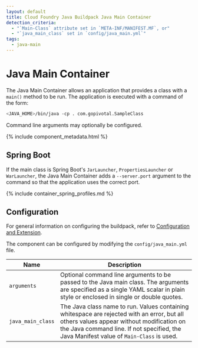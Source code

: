 ```yaml
---
layout: default
title: Cloud Foundry Java Buildpack Java Main Container
detection_criteria:
  - "`Main-Class` attribute set in `META-INF/MANIFEST.MF`, or"
  - "`java_main_class` set in `config/java_main.yml`"
tags:
  - java-main
---
```


# Java Main Container
The Java Main Container allows an application that provides a class with a `main()` method to be run.  The application is executed with a command of the form:

```bash
<JAVA_HOME>/bin/java -cp . com.gopivotal.SampleClass
```

Command line arguments may optionally be configured.

{% include component_metadata.html %}

## Spring Boot
If the main class is Spring Boot's `JarLauncher`, `PropertiesLauncher` or `WarLauncher`, the Java Main Container adds a `--server.port` argument to the command so that the application uses the correct port.

{% include container_spring_profiles.md %}

## Configuration
For general information on configuring the buildpack, refer to [Configuration and Extension][ce].

The component can be configured by modifying the `config/java_main.yml` file.

| Name | Description
| ---- | -----------
| `arguments` | Optional command line arguments to be passed to the Java main class. The arguments are specified as a single YAML scalar in plain style or enclosed in single or double quotes.
| `java_main_class` | The Java class name to run. Values containing whitespace are rejected with an error, but all others values appear without modification on the Java command line.  If not specified, the Java Manifest value of `Main-Class` is used.

[ce]: ../index.html#Configuration-and-Extension
